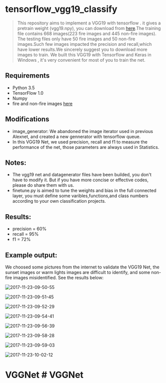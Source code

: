 # tensorflow_vgg19_classify
> This repository aims to implement a VGG19 with tensorflow . it gives a pretrain weight (vgg19.npy), you can download from 
[here](https://mega.nz/#!xZ8glS6J!MAnE91ND_WyfZ_8mvkuSa2YcA7q-1ehfSm-Q1fxOvvs).The training file contains 668 images(223 fire images and 445 non-fire images).
The testing files only have 50 fire images and 50 non-fire images.Such few images impacted the precision and recall,which have lower results.We sincerely suggest you
to download more images to train.
> We built this VGG19 with Tensorflow and Keras in Windows ,  it's very convenient for most of you to train the net.

## Requirements
* Python 3.5
* TensorFlow 1.0
* Numpy
* fire and non-fire images [here](https://github.com/UIA-CAIR/Fire-Detection-Image-Dataset)

## Modifications
* image_generator: We abandoned the image iterator used in previous Alexnet, and created a new gennerator with tensorflow queue.
* In this VGG19 Net, we used precision, recall and f1 to measure the performance of the net, those parameters are always used in Statistics.

## Notes:
* The vgg19 net and datagenerator files have been builded, you don't have to modify it. But if you have more concise or effective codes, please do share them with us.
* finetune.py is aimed to tune the weights and bias in the full connected layer, you must define some varibles,functions,and class numbers according to your own classification projects.  

## Results:
* precision = 60%
* recall = 95%
* f1 = 72%

## Example output:
We choosed some pictures from the internet to validate the VGG19 Net, the sunset images or warm lights images are difficult to identify, and some non-fire images misidentified.
See the results below:

![2017-11-23-09-50-55](http://qiniu.xdpie.com/2017-11-23-09-50-55.png)

![2017-11-23-09-51-45](http://qiniu.xdpie.com/2017-11-23-09-51-45.png)

![2017-11-23-09-52-29](http://qiniu.xdpie.com/2017-11-23-09-52-29.png)

![2017-11-23-09-54-41](http://qiniu.xdpie.com/2017-11-23-09-54-41.png)

![2017-11-23-09-56-39](http://qiniu.xdpie.com/2017-11-23-09-56-39.png)

![2017-11-23-09-58-28](http://qiniu.xdpie.com/2017-11-23-09-58-28.png)

![2017-11-23-09-59-03](http://qiniu.xdpie.com/2017-11-23-09-59-03.png)

![2017-11-23-10-02-12](http://qiniu.xdpie.com/2017-11-23-10-02-12.png)

    
 
# VGGNet # VGGNet
